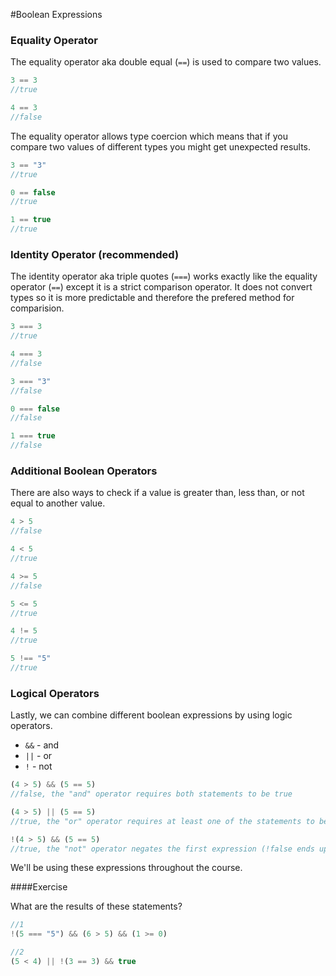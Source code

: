 #Boolean Expressions

### Equality Operator

The equality operator aka double equal (`==`) is used to compare two values.

```js
3 == 3
//true

4 == 3
//false
```

The equality operator allows type coercion which means that if you compare two values of different types you might get unexpected results.

```js
3 == "3"
//true

0 == false
//true

1 == true
//true
```

### Identity Operator (recommended)

The identity operator aka triple quotes (`===`) works exactly like the equality operator (`==`) except it is a strict comparison operator. It does not convert types so it is more predictable and therefore the prefered method for comparision.

```js
3 === 3
//true

4 === 3
//false

3 === "3"
//false

0 === false
//false

1 === true
//false
```

### Additional Boolean Operators

There are also ways to check if a value is greater than, less than, or not equal to another value.

```js
4 > 5
//false

4 < 5
//true

4 >= 5
//false

5 <= 5
//true

4 != 5
//true

5 !== "5"
//true
```

### Logical Operators

Lastly, we can combine different boolean expressions by using logic operators.

* `&&` - and
* `||` - or
* `!` - not

```js
(4 > 5) && (5 == 5)
//false, the "and" operator requires both statements to be true

(4 > 5) || (5 == 5)
//true, the "or" operator requires at least one of the statements to be true

!(4 > 5) && (5 == 5)
//true, the "not" operator negates the first expression (!false ends up being true)
```

We'll be using these expressions throughout the course.

####Exercise

What are the results of these statements?

```js
//1
!(5 === "5") && (6 > 5) && (1 >= 0)

//2
(5 < 4) || !(3 == 3) && true
```
